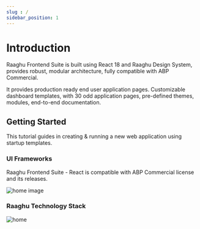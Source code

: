 ```yaml
---
slug : /
sidebar_position: 1
---
```


# Introduction

Raaghu Frontend Suite is built using React 18 and Raaghu Design System, provides robust, modular 
architecture, fully compatible with ABP Commercial.  

It provides production ready end user application pages. Customizable 
dashboard templates, with 30 odd application pages, pre-defined themes, 
modules, end-to-end documentation.  


## Getting Started

This tutorial guides in creating & running a new web application using startup templates. 


###  UI Frameworks

Raaghu Frontend Suite - React is compatible with ABP Commercial license and its releases. 

![home image](https://raaghustorageaccount.blob.core.windows.net/raaghu-docs/home-1.png)


### Raaghu Technology Stack 

![home](https://raaghustorageaccount.blob.core.windows.net/raaghu-docs/home-2.png)

